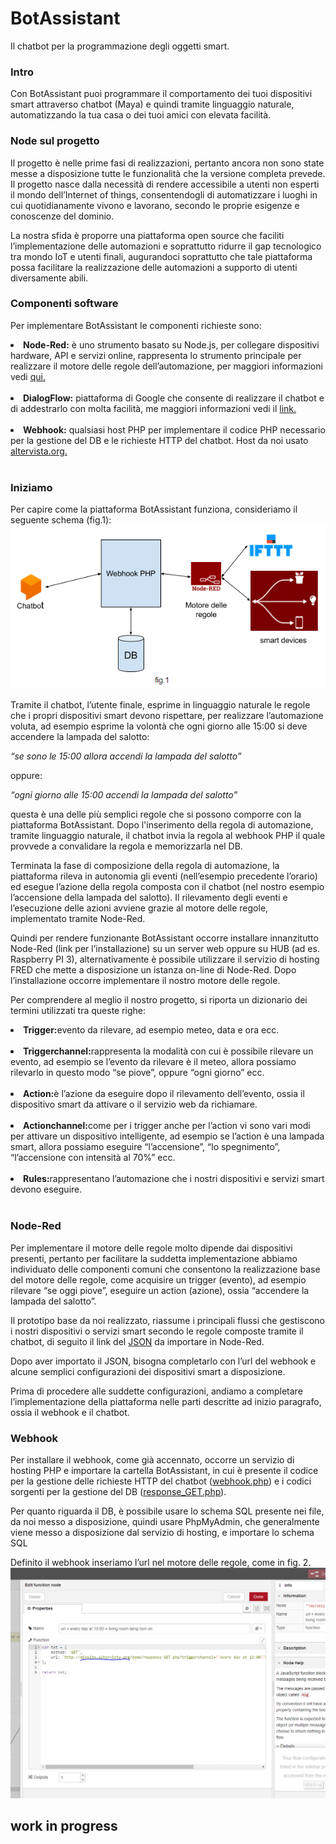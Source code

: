 # BotAssistant
Il chatbot per la programmazione degli oggetti smart.

<h3>Intro</h3>

<p>Con BotAssistant puoi programmare il comportamento dei tuoi dispositivi smart attraverso chatbot (Maya) e quindi tramite linguaggio naturale, automatizzando la tua casa o dei tuoi amici con elevata facilità.</p>

<h3>Node sul progetto</h3>

<p>Il progetto è nelle prime fasi di realizzazioni, pertanto ancora non sono state messe a disposizione tutte le funzionalità che la versione completa prevede. Il progetto nasce dalla necessità di rendere accessibile a utenti non esperti il mondo dell’Internet of things, consentendogli di automatizzare i luoghi in cui quotidianamente vivono e lavorano, secondo le proprie esigenze e conoscenze del dominio.

La nostra sfida è proporre una piattaforma open source che faciliti l’implementazione delle automazioni e soprattutto ridurre il gap tecnologico tra mondo IoT e utenti finali, augurandoci soprattutto che tale piattaforma possa facilitare la realizzazione delle automazioni a supporto di utenti diversamente abili.
</p>

<h3>Componenti software</h3>

<p>Per implementare BotAssistant le componenti richieste sono:
  <li><b>Node-Red:</b> è uno strumento basato su Node.js, per collegare dispositivi hardware, API e servizi online, rappresenta lo   strumento principale per realizzare il motore delle regole dell’automazione, per maggiori informazioni vedi <a href="https://nodered.org/">qui.</a></li><br>
  
  <li><b>DialogFlow:</b> piattaforma di Google che consente di realizzare il chatbot e di addestrarlo con molta facilità, me maggiori informazioni vedi il <a href="https://dialogflow.com/">link.</a></li><br>
  
  <li><b>Webhook:</b> qualsiasi host PHP per implementare il codice PHP necessario per la gestione del DB e le richieste HTTP del chatbot. Host da noi usato <a href="http://altervista.org/">altervista.org.</a></li><br></p>
  
 <h3>Iniziamo</h3>
 
 <p>Per capire come la piattaforma BotAssistant funziona, consideriamo il seguente schema (fig.1):

<img src="https://github.com/botassistant/BotAssistant/blob/master/fig1.PNG?raw=true" alt="fig.1">

Tramite il chatbot, l’utente finale, esprime in linguaggio naturale le regole che i propri dispositivi smart devono rispettare, per realizzare l’automazione voluta, ad esempio esprime la volontà che ogni giorno alle 15:00 si deve accendere la lampada del salotto:

<i>“se sono le 15:00 allora accendi la lampada del salotto”</i>

oppure:

<i>“ogni giorno alle 15:00 accendi la lampada del salotto”</i>

questa è una delle più semplici regole che si possono comporre con la piattaforma BotAssistant. Dopo l'inserimento della regola di automazione, tramite linguaggio naturale, il chatbot invia la regola al webhook PHP il quale provvede a convalidare la regola e memorizzarla nel DB.</p>

<p>Terminata la fase di composizione della regola di automazione, la piattaforma rileva in autonomia gli eventi (nell’esempio precedente l’orario) ed esegue l’azione della regola composta con il chatbot (nel nostro esempio l’accensione della lampada del salotto). Il rilevamento degli eventi e l’esecuzione delle azioni avviene grazie al motore delle regole, implementato tramite Node-Red.</p>

<p>Quindi per rendere funzionante BotAssistant occorre installare innanzitutto Node-Red (link per l’installazione) su un server web oppure su HUB (ad es. Raspberry PI 3), alternativamente è possibile utilizzare il servizio di hosting FRED che mette a disposizione un istanza on-line di Node-Red. Dopo l’installazione occorre implementare il nostro motore delle regole.</p>

<p>Per comprendere al meglio il nostro progetto, si riporta un dizionario dei termini utilizzati tra queste righe:
  <li><b>Trigger:</b>evento da rilevare, ad esempio meteo, data e ora ecc.</li><br>
  
  <li><b>Triggerchannel:</b>rappresenta la modalità con cui è possibile rilevare un evento, ad esempio se l’evento da rilevare è il meteo, allora possiamo rilevarlo in questo modo “se piove”, oppure “ogni giorno” ecc.</li><br>
  
  <li><b>Action:</b>è l’azione da eseguire dopo il rilevamento dell’evento, ossia il dispositivo smart da attivare o il servizio web da richiamare.</li><br>
  
  <li><b>Actionchannel:</b>come per i trigger anche per l’action vi sono vari modi per attivare un dispositivo intelligente, ad esempio se l’action è una lampada smart, allora possiamo eseguire  “l’accensione”, “lo spegnimento”, “l’accensione con intensità al 70%” ecc.</li><br>
  
  <li><b>Rules:</b>rappresentano l’automazione che i nostri dispositivi e servizi smart devono eseguire.</li><br></p>
  
 <h3>Node-Red</h3>
  
 <p>Per implementare il motore delle regole molto dipende dai dispositivi presenti, pertanto per facilitare la suddetta implementazione abbiamo individuato delle componenti comuni che consentono la realizzazione base del motore delle regole, come acquisire un trigger (evento), ad esempio rilevare “se oggi piove”, eseguire un action (azione), ossia “accendere la lampada del salotto”.</p>

<p>Il prototipo base da noi realizzato, riassume i principali flussi che gestiscono i nostri dispositivi o servizi smart secondo le regole composte tramite il chatbot, di seguito il link del <a href="https://github.com/botassistant/BotAssistant/blob/master/flows.json">JSON</a> da importare in Node-Red.</p>

<p>Dopo aver importato il JSON, bisogna completarlo con l’url del webhook e alcune semplici configurazioni dei dispositivi smart a disposizione.</p>

<p>Prima di procedere alle suddette configurazioni, andiamo a completare l’implementazione della piattaforma nelle parti descritte ad inizio paragrafo, ossia il webhook e il chatbot.</p>

<h3>Webhook</h3>

<p>Per installare il webhook, come già accennato, occorre un servizio di hosting PHP e importare la cartella BotAssistant, in cui è presente il codice per la gestione delle richieste HTTP del chatbot (<a href="https://github.com/botassistant/BotAssistant/blob/master/webhook.php">webhook.php</a>) e i codici sorgenti per la gestione del DB (<a href="https://github.com/botassistant/BotAssistant/blob/master/response_GET.php">response_GET.php</a>).</p>

<p>Per quanto riguarda il DB, è possibile usare lo schema SQL presente nei file, da noi messo a disposizione, quindi usare PhpMyAdmin, che generalmente viene messo a disposizione dal servizio di hosting, e  importare lo schema SQL</p>

<p>Definito il webhook inseriamo l’url nel motore delle regole, come in fig. 2.
<img src="https://github.com/botassistant/BotAssistant/blob/master/fig2.PNG?raw=true" alt="fig.2">
</p>

<h2>work in progress</h2>
